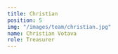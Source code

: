 ```yaml
---
title: Christian
position: 5
img: "/images/team/christian.jpg"
name: Christian Votava
role: Treasurer
---
```


